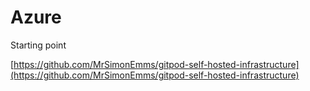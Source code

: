 # Azure

Starting point

[https://github.com/MrSimonEmms/gitpod-self-hosted-infrastructure](https://github.com/MrSimonEmms/gitpod-self-hosted-infrastructure)